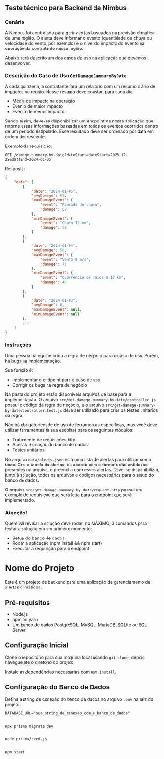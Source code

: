 ## Teste técnico para Backend da Nimbus

### Cenário

A Nimbus foi contratada para gerir alertas baseados na previsão climática de uma região. O alerta deve informar o evento (quantidade de chuva ou velocidade do vento, por exemplo) e o nível do impacto do evento na operação da contratante nessa região.

Abaixo será descrito um dos casos de uso da aplicação que devemos desenvolver.

### Descrição do Caso de Uso `GetDamageSummaryByDate`

A cada quinzena, a contratante fará um relatório com um resumo diário de impactos na região. Nesse resumo deve constar, para cada dia:
- Média de impacto na operação
- Evento de maior impacto
- Evento de menor impacto

Sendo assim, deve-se disponibilizar um endpoint na nossa aplicação que retorne essas informações baseadas em todos os eventos ocorridos dentro de um período estipulado. Esse resultado deve ser ordenado por data em ordem decrescente.

Exemplo da requisição:

`GET /damage-summary-by-date?dateStart=dateStart=2023-12-22&dateEnd=2024-01-05`

Resposta:

```json
{
    "data": [
        {
            "date": "2024-01-05",
            "avgDamage": 68,
            "maxDamageEvent": {
                "event": "Pancada de chuva",
                "damage": 82
            },
            "minDamageEvent": {
                "event": "Chuva 12 mm",
                "damage": 59
            }
        },
        {
            "date": "2024-01-04",
            "avgDamage": 58,
            "maxDamageEvent": {
                "event": "Vento 9 m/s",
                "damage": 73
            },
            "minDamageEvent": {
                "event": "Ocorrência de raios a 17 km",
                "damage": 48
            }
        },
        {
            "date": "2024-01-03",
            "avgDamage": 0,
            "maxDamageEvent": null,
            "minDamageEvent": null
        },
        ...
    ]
}

```

### Instruções

Uma pessoa na equipe criou a regra de negócio para o caso de uso. Porém, há bugs na implementação.

Sua função é:
- Implementar o endpoint para o caso de uso
- Corrigir os bugs na regra de negócio

Na pasta do projeto estão disponíveis arquivos de base para a implementação. O arquivo `src/get-damage-summary-by-date/controller.js` possui o código da regra de negócio, e o arquivo `src/get-damage-summary-by-date/controller.test.js` deve ser utilizado para criar os testes unitários da regra.

Não há obrigatoriedade de uso de ferramentas específicas, mas você deve utilizar ferramentas (à sua escolha) para os seguintes módulos:
- Tratamento de requisições http
- Acesso e criação do banco de dados
- Testes unitários

No arquivo `data/alerts.json` está uma lista de alertas para utilizar como teste. Crie a tabela de alertas, de acordo com o formato das entidades presentes no arquivo, e preencha com esses alertas. Deve-se disponibilizar, junto à solução, todos os arquivos e códigos necessários para o setup do banco de dados.

O arquivo `src/get-damage-summary-by-date/request.http` possui um exemplo de requisição que será feita para o endpoint que será implementado.

### Atenção!

Quem vai revisar a solução deve rodar, no MÁXIMO, 3 comandos para testar a solução em um primeiro momento:
- Setup do banco de dados
- Rodar a aplicação (npm install && npm start)
- Executar a requisição para o endpoint









# Nome do Projeto

Este é um projeto de backend para uma aplicação de gerenciamento de alertas climáticos.

## Pré-requisitos

- Node.js
- npm ou yarn
- Um banco de dados PostgreSQL, MySQL, MariaDB, SQLite ou SQL Server

## Configuração Inicial

Clone o repositório para sua máquina local usando `git clone`, depois navegue até o diretório do projeto.

Instale as dependências necessárias com `npm install`.

## Configuração do Banco de Dados

Defina a string de conexão do banco de dados no arquivo `.env` na raiz do projeto:

```plaintext
DATABASE_URL="sua_string_de_conexao_com_o_banco_de_dados"


npx prisma migrate dev


node prisma/seed.js


npm start
